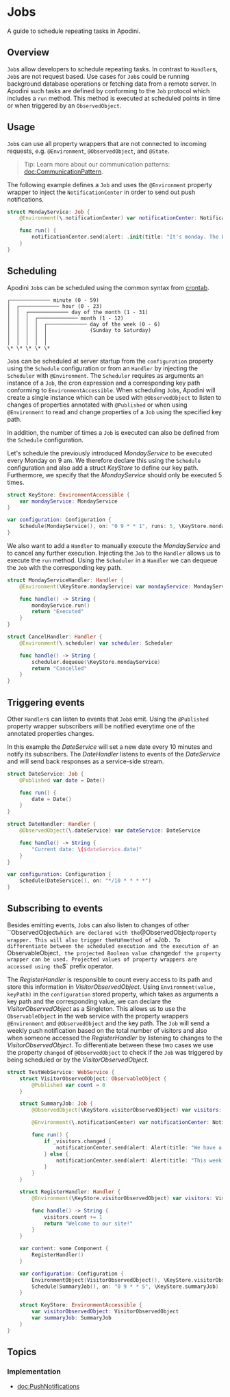 # Jobs

A guide to schedule repeating tasks in Apodini.

<!--
                  
This source file is part of the Apodini open source project

SPDX-FileCopyrightText: 2019-2021 Paul Schmiedmayer and the Apodini project authors (see CONTRIBUTORS.md) <paul.schmiedmayer@tum.de>

SPDX-License-Identifier: MIT
             
-->

## Overview

`Job`s allow developers to schedule repeating tasks. In contrast to ``Handler``s, `Job`s are not request based.
Use cases for `Job`s could be running background database operations or fetching data from a remote server.
In Apodini such tasks are defined by conforming to the `Job` protocol which includes a `run` method.
This method is executed at scheduled points in time or when triggered by an `ObservedObject`.

## Usage

`Job`s can use all property wrappers that are not connected to incoming requests, e.g. `@Environment`, `@ObservedObject`, and `@State`.

> Tip: Learn more about our communication patterns: <doc:CommunicationPattern>.

The following example defines a `Job` and uses the `@Environment` property wrapper to inject the `NotificationCenter` in order to send out push notifications.

```swift
struct MondayService: Job {
    @Environment(\.notificationCenter) var notificationCenter: NotificationCenter

    func run() {
        notificationCenter.send(alert: .init(title: "It's monday. The beginning of a new week"), to: "newsletter")
    }
}
```

## Scheduling

Apodini `Job`s can be scheduled using the common syntax from [crontab](https://man7.org/linux/man-pages/man5/crontab.5.html).

```
┌───────────── minute (0 - 59)
│  ┌───────────── hour (0 - 23)
│  │  ┌───────────── day of the month (1 - 31)
│  │  │  ┌───────────── month (1 - 12)
│  │  │  │  ┌───────────── day of the week (0 - 6)
│  │  │  │  │              (Sunday to Saturday)
│  │  │  │  │
│  │  │  │  │
\* \* \* \* \*
```

`Job`s can be scheduled at server startup from the `configuration` property using the `Schedule` configuration or from an `Handler` by injecting the `Scheduler` with `@Environment`. The `Scheduler` requires as arguments an instance of a `Job`, the cron expression and a corresponding key path conforming to `EnvironmentAccessible`.
When scheduling `Job`s, Apodini will create a single instance which can be used with `@ObservedObject` to listen to changes of properties annotated with `@Published` or when using `@Environment` to read and change properties of a `Job` using the specified key path.

In addition, the number of times a `Job` is executed can also be defined from the `Schedule` configuration.

Let's schedule the previously introduced _MondayService_ to be executed every Monday on 9 am.
We therefore declare this using the `Schedule` configuration and also add a struct _KeyStore_ to define our key path.
Furthermore, we specify that the _MondayService_ should only be executed 5 times.

```swift
struct KeyStore: EnvironmentAccessible {
    var mondayService: MondayService
}

var configuration: Configuration {
    Schedule(MondayService(), on: "0 9 * * 1", runs: 5, \KeyStore.mondayService)
}
```

We also want to add a `Handler` to manually execute the _MondayService_ and to cancel any further execution. Injecting the `Job` to the `Handler` allows us to execute the `run` method. Using the `Scheduler` in a `Handler` we can dequeue the `Job` with the corresponding key path.

```swift
struct MondayServiceHandler: Handler {
    @Environment(\KeyStore.mondayService) var mondayService: MondayService

    func handle() -> String {
        mondayService.run()
        return "Executed"
    }
}

struct CancelHandler: Handler {
    @Environment(\.scheduler) var scheduler: Scheduler

    func handle() -> String {
        scheduler.dequeue(\KeyStore.mondayService)
        return "Cancelled"
    }
}

```

## Triggering events

Other `Handler`s can listen to events that `Job`s emit.
Using the `@Published` property wrapper subscribers will be notified everytime one of the annotated properties changes.

In this example the _DateService_ will set a new date every 10 minutes and notify its subscribers.
The _DateHandler_ listens to events of the _DateService_ and will send back responses as a service-side stream.

```swift
struct DateService: Job {
    @Published var date = Date()

    func run() {
        date = Date()
    }
}

struct DateHandler: Handler {
    @ObservedObject(\.dateService) var dateService: DateService

    func handle() -> String {
        "Current date: \($dateService.date)"
    }
}

var configuration: Configuration {
    Schedule(DateService(), on: "*/10 * * * *")
}
```

## Subscribing to events

Besides emitting events, `Job`s can also listen to changes of other ``ObservedObject` which are declared with the `@ObservedObject` property wrapper.
This will also trigger the `run` method of a `Job`.
To differentiate between the scheduled execution and the execution of an `ObservableObject`, the projected Boolean value `changed` of the property wrapper can be used. Projected values of property wrappers are accessed using the `$` prefix operator.

The _RegisterHandler_ is responsible to count every access to its path and store this information in _VisitorObservedObject_. Using `Environment(value, keyPath)` in the `configuration` stored property, which takes as arguments a key path and the corresponding value, we can declare the _VisitorObservedObject_ as a Singleton. This allows us to use the `ObservableObject` in the web service with the property wrappers `@Environment` and `@ObservedObject` and the key path. The `Job` will send a weekly push notification based on the total number of visitors and also when someone accessed the _RegisterHandler_ by listening to changes to the _VisitorObservedObject_. To differentiate between these two cases we use the property `changed` of `@ObservedObject`  to check if the `Job` was triggered by being scheduled or by the _VisitorObservedObject_.

```swift
struct TestWebService: WebService {
    struct VisitorObservedObject: ObservableObject {
        @Published var count = 0
    }

    struct SummaryJob: Job {
        @ObservedObject(\KeyStore.visitorObservedObject) var visitors: VisitorObservedObject

        @Environment(\.notificationCenter) var notificationCenter: NotificationCenter

        func run() {
            if _visitors.changed {
                notificationCenter.send(alert: Alert(title: "We have a new customer"), to: "visitorTopic")
            } else {
                notificationCenter.send(alert: Alert(title: "This week we had a total of \(visitorObject.count) visitors", to: "visitorTopic"))
            }
        }
    }

    struct RegisterHandler: Handler {
        @Environment(\KeyStore.visitorObservedObject) var visitors: VisitorObservedObject

        func handle() -> String {
            visitors.count += 1
            return "Welcome to our site!"
        }
    }

    var content: some Component {
        RegisterHandler()
    }

    var configuration: Configuration {
        EnvironmentObject(VisitorObservedObject(), \KeyStore.visitorObservedObject)
        Schedule(SummaryJob(), on: "0 9 * * 5", \KeyStore.summaryJob)
    }

    struct KeyStore: EnvironmentAccessible {
        var visitorObservedObject: VisitorObservedObject
        var summaryJob: SummaryJob
    }
}
```

## Topics

### Implementation

- <doc:PushNotifications>

